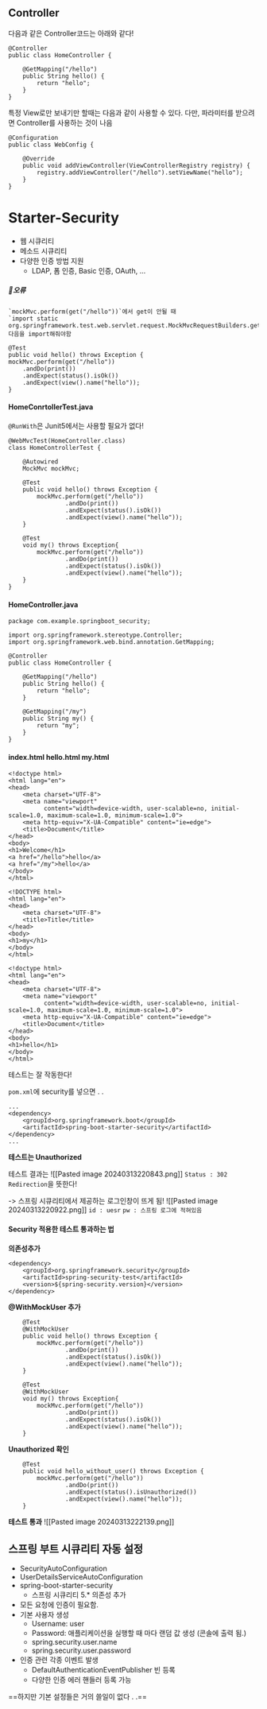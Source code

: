 
## Controller

다음과 같은 Controller코드는 아래와 같다!
```
@Controller
public class HomeController {

    @GetMapping("/hello")
    public String hello() {
        return "hello";
    }
}

```

특정 View로만 보내기만 할때는 다음과 같이 사용할 수 있다.
다만, 파라미터를 받으려면 Controller를 사용하는 것이 나음 
```
@Configuration
public class WebConfig {

    @Override
    public void addViewController(ViewControllerRegistry registry) {
        registry.addViewController("/hello").setViewName("hello");
    }
}

```
# Starter-Security

- 웹 시큐리티
- 메소드 시큐리티
- 다양한 인증 방법 지원
    - LDAP, 폼 인증, Basic 인증, OAuth, ...

##### 🚨오류 
	`mockMvc.perform(get("/hello"))`에서 get이 안될 때 
	`import static org.springframework.test.web.servlet.request.MockMvcRequestBuilders.get;`
	다음을 import해줘야함


```
@Test  
public void hello() throws Exception {  
mockMvc.perform(get("/hello"))  
	.andDo(print())  
	.andExpect(status().isOk())  
	.andExpect(view().name("hello"));  
}
```

#### HomeConrtollerTest.java

`@RunWith`은 Junit5에서는 사용할 필요가 없다!

```
@WebMvcTest(HomeController.class)
class HomeControllerTest {

    @Autowired
    MockMvc mockMvc;

    @Test
    public void hello() throws Exception {
        mockMvc.perform(get("/hello"))
                .andDo(print())
                .andExpect(status().isOk())
                .andExpect(view().name("hello"));
    }

    @Test
    void my() throws Exception{
        mockMvc.perform(get("/hello"))
                .andDo(print())
                .andExpect(status().isOk())
                .andExpect(view().name("hello"));
    }
}
```


#### HomeController.java

```
package com.example.springboot_security;

import org.springframework.stereotype.Controller;
import org.springframework.web.bind.annotation.GetMapping;

@Controller
public class HomeController {

    @GetMapping("/hello")
    public String hello() {
        return "hello";
    }

    @GetMapping("/my")
    public String my() {
        return "my";
    }
}
```

#### index.html hello.html my.html
```
<!doctype html>
<html lang="en">
<head>
    <meta charset="UTF-8">
    <meta name="viewport"
          content="width=device-width, user-scalable=no, initial-scale=1.0, maximum-scale=1.0, minimum-scale=1.0">
    <meta http-equiv="X-UA-Compatible" content="ie=edge">
    <title>Document</title>
</head>
<body>
<h1>Welcome</h1>
<a href="/hello">hello</a>
<a href="/my">hello</a>
</body>
</html>
```

```
<!DOCTYPE html>
<html lang="en">
<head>
    <meta charset="UTF-8">
    <title>Title</title>
</head>
<body>
<h1>my</h1>
</body>
</html>
```

```
<!doctype html>
<html lang="en">
<head>
    <meta charset="UTF-8">
    <meta name="viewport"
          content="width=device-width, user-scalable=no, initial-scale=1.0, maximum-scale=1.0, minimum-scale=1.0">
    <meta http-equiv="X-UA-Compatible" content="ie=edge">
    <title>Document</title>
</head>
<body>
<h1>hello</h1>
</body>
</html>
```
테스트는 잘 작동한다!

 `pom.xml`에 security를 넣으면 . .
```
...
<dependency>  
	<groupId>org.springframework.boot</groupId>  
	<artifactId>spring-boot-starter-security</artifactId>  
</dependency>
...
```
**테스트는 Unauthorized**

테스트 결과는
![[Pasted image 20240313220843.png]]
`Status : 302` 
`Redirection`을 뜻한다!

-> 스프링 시큐리티에서 제공하는 로그인창이 뜨게 됨!
![[Pasted image 20240313220922.png]]
`id : uesr`
`pw : 스프링 로그에 적혀있음`

#### Security 적용한 테스트 통과하는 법

**의존성추가**
```
<dependency>  
	<groupId>org.springframework.security</groupId>  
	<artifactId>spring-security-test</artifactId>  
	<version>${spring-security.version}</version>  
</dependency>
```

**@WithMockUser 추가**
```
    @Test
    @WithMockUser
    public void hello() throws Exception {
        mockMvc.perform(get("/hello"))
                .andDo(print())
                .andExpect(status().isOk())
                .andExpect(view().name("hello"));
    }

    @Test
    @WithMockUser
    void my() throws Exception{
        mockMvc.perform(get("/hello"))
                .andDo(print())
                .andExpect(status().isOk())
                .andExpect(view().name("hello"));
    }
```

**Unauthorized 확인**
```
    @Test
    public void hello_without_user() throws Exception {
        mockMvc.perform(get("/hello"))
                .andDo(print())
                .andExpect(status().isUnauthorized())
                .andExpect(view().name("hello"));
    }
```


**테스트 통과**
![[Pasted image 20240313222139.png]]

## 스프링 부트 시큐리티 자동 설정

- SecurityAutoConfiguration
- UserDetailsServiceAutoConfiguration
- spring-boot-starter-security
    - 스프링 시큐리티 5.* 의존성 추가
- 모든 요청에 인증이 필요함.
- 기본 사용자 생성
    - Username: user
    - Password: 애플리케이션을 실행할 때 마다 랜덤 값 생성 (콘솔에 출력 됨.)
    - spring.security.user.name
    - spring.security.user.password
- 인증 관련 각종 이벤트 발생
    - DefaultAuthenticationEventPublisher 빈 등록
    - 다양한 인증 에러 핸들러 등록 가능

==하지만 기본 설정들은 거의 쓸일이 없다 . .==
